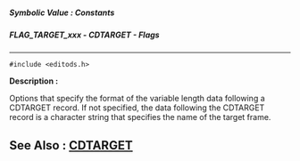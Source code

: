 ##### Symbolic Value : Constants
##### FLAG_TARGET_xxx - CDTARGET - Flags
---
```
#include <editods.h>
```
**Description :**

Options that specify the format of the variable length data following a 
CDTARGET record.  If not specified, the data following the CDTARGET record is a 
character string that specifies the name of the target frame.

**See Also :**
[CDTARGET](/domino-c-api-docs/reference/Data/CDTARGET)
---
